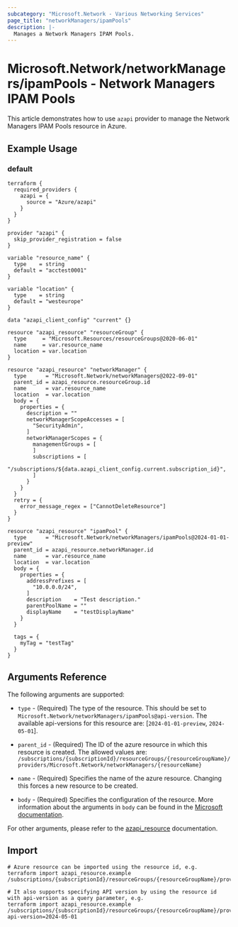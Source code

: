 ```yaml
---
subcategory: "Microsoft.Network - Various Networking Services"
page_title: "networkManagers/ipamPools"
description: |-
  Manages a Network Managers IPAM Pools.
---
```


# Microsoft.Network/networkManagers/ipamPools - Network Managers IPAM Pools

This article demonstrates how to use `azapi` provider to manage the Network Managers IPAM Pools resource in Azure.

## Example Usage

### default

```hcl
terraform {
  required_providers {
    azapi = {
      source = "Azure/azapi"
    }
  }
}

provider "azapi" {
  skip_provider_registration = false
}

variable "resource_name" {
  type    = string
  default = "acctest0001"
}

variable "location" {
  type    = string
  default = "westeurope"
}

data "azapi_client_config" "current" {}

resource "azapi_resource" "resourceGroup" {
  type     = "Microsoft.Resources/resourceGroups@2020-06-01"
  name     = var.resource_name
  location = var.location
}

resource "azapi_resource" "networkManager" {
  type      = "Microsoft.Network/networkManagers@2022-09-01"
  parent_id = azapi_resource.resourceGroup.id
  name      = var.resource_name
  location  = var.location
  body = {
    properties = {
      description = ""
      networkManagerScopeAccesses = [
        "SecurityAdmin",
      ]
      networkManagerScopes = {
        managementGroups = [
        ]
        subscriptions = [
          "/subscriptions/${data.azapi_client_config.current.subscription_id}",
        ]
      }
    }
  }
  retry = {
    error_message_regex = ["CannotDeleteResource"]
  }
}

resource "azapi_resource" "ipamPool" {
  type      = "Microsoft.Network/networkManagers/ipamPools@2024-01-01-preview"
  parent_id = azapi_resource.networkManager.id
  name      = var.resource_name
  location  = var.location
  body = {
    properties = {
      addressPrefixes = [
        "10.0.0.0/24",
      ]
      description    = "Test description."
      parentPoolName = ""
      displayName    = "testDisplayName"
    }
  }

  tags = {
    myTag = "testTag"
  }
}

```



## Arguments Reference

The following arguments are supported:

* `type` - (Required) The type of the resource. This should be set to `Microsoft.Network/networkManagers/ipamPools@api-version`. The available api-versions for this resource are: [`2024-01-01-preview`, `2024-05-01`].

* `parent_id` - (Required) The ID of the azure resource in which this resource is created. The allowed values are:  
  `/subscriptions/{subscriptionId}/resourceGroups/{resourceGroupName}/providers/Microsoft.Network/networkManagers/{resourceName}`

* `name` - (Required) Specifies the name of the azure resource. Changing this forces a new resource to be created.

* `body` - (Required) Specifies the configuration of the resource. More information about the arguments in `body` can be found in the [Microsoft documentation](https://learn.microsoft.com/en-us/azure/templates/Microsoft.Network/networkManagers/ipamPools?pivots=deployment-language-terraform).

For other arguments, please refer to the [azapi_resource](https://registry.terraform.io/providers/Azure/azapi/latest/docs/resources/resource) documentation.

## Import

 ```shell
 # Azure resource can be imported using the resource id, e.g.
 terraform import azapi_resource.example /subscriptions/{subscriptionId}/resourceGroups/{resourceGroupName}/providers/Microsoft.Network/networkManagers/{resourceName}/ipamPools/{resourceName}
 
 # It also supports specifying API version by using the resource id with api-version as a query parameter, e.g.
 terraform import azapi_resource.example /subscriptions/{subscriptionId}/resourceGroups/{resourceGroupName}/providers/Microsoft.Network/networkManagers/{resourceName}/ipamPools/{resourceName}?api-version=2024-05-01
 ```
